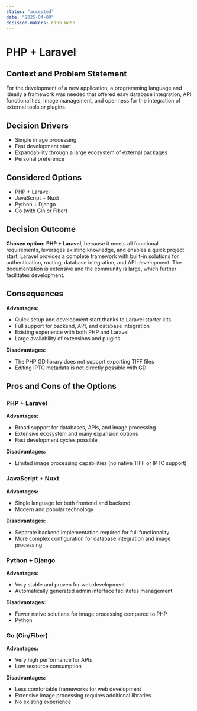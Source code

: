 ```yaml
---
status: "accepted"
date: "2025-04-09"
decision-makers: Finn Wehn
---
```


# PHP + Laravel

## Context and Problem Statement

For the development of a new application, a programming language and ideally a framework was needed that offered easy
database integration, API functionalities, image management, and openness for the integration of external tools or
plugins.

## Decision Drivers

- Simple image processing
- Fast development start
- Expandability through a large ecosystem of external packages
- Personal preference

## Considered Options

- PHP + Laravel
- JavaScript + Nuxt
- Python + Django
- Go (with Gin or Fiber)

## Decision Outcome

**Chosen option:** **PHP + Laravel**, because it meets all functional requirements, leverages existing knowledge, and
enables a quick project start. Laravel provides a complete framework with built-in solutions for authentication,
routing,
database integration, and API development. The documentation is extensive and the community is large, which further
facilitates development.

## Consequences

**Advantages:**

- Quick setup and development start thanks to Laravel starter kits
- Full support for backend, API, and database integration
- Existing experience with both PHP and Laravel
- Large availability of extensions and plugins

**Disadvantages:**

- The PHP GD library does not support exporting TIFF files
- Editing IPTC metadata is not directly possible with GD

## Pros and Cons of the Options

### PHP + Laravel

**Advantages:**

- Broad support for databases, APIs, and image processing
- Extensive ecosystem and many expansion options
- Fast development cycles possible

**Disadvantages:**

- Limited image processing capabilities (no native TIFF or IPTC support)

### JavaScript + Nuxt

**Advantages:**

- Single language for both frontend and backend
- Modern and popular technology

**Disadvantages:**

- Separate backend implementation required for full functionality
- More complex configuration for database integration and image processing

### Python + Django

**Advantages:**

- Very stable and proven for web development
- Automatically generated admin interface facilitates management

**Disadvantages:**

- Fewer native solutions for image processing compared to PHP
- Python

### Go (Gin/Fiber)

**Advantages:**

- Very high performance for APIs
- Low resource consumption

**Disadvantages:**

- Less comfortable frameworks for web development
- Extensive image processing requires additional libraries
- No existing experience
